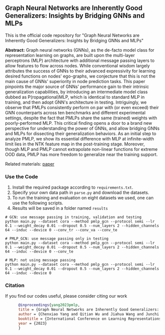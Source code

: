## Graph Neural Networks are Inherently Good Generalizers: Insights by Bridging GNNs and MLPs

This is the official code repository for "Graph Neural Networks are Inherently Good Generalizers: Insights by Bridging GNNs and MLPs"

**Abstract:** Graph neural networks (GNNs), as the de-facto model class for representation learning on graphs, are built upon the multi-layer perceptrons (MLP) architecture with additional message passing layers to allow features to flow across nodes. While conventional wisdom largely attributes the success of GNNs to their advanced expressivity for learning desired functions on nodes' ego-graphs, we conjecture that this is not the main cause of GNNs' superiority in node prediction tasks. This paper pinpoints the major source of GNNs' performance gain to their intrinsic generalization capabilities, by introducing an intermediate model class dubbed as P(ropagational)MLP, which is identical to standard MLP in training, and then adopt GNN's architecture in testing. Intriguingly, we observe that PMLPs consistently perform on par with (or even exceed) their GNN counterparts across ten benchmarks and different experimental settings, despite the fact that PMLPs share the same (trained) weights with poorly-performed MLP. This critical finding opens a door to a brand new perspective for understanding the power of GNNs, and allow bridging GNNs and MLPs for dissecting their generalization behaviors. As an initial step to analyze PMLP, we show its essential difference with MLP at infinite-width limit lies in the NTK feature map in the post-training stage. Moreover, though MLP and PMLP cannot extrapolate non-linear functions for extreme OOD data, PMLP has more freedom to generalize near the training support. 

Related materials: 
[paper](https://arxiv.org/pdf/2212.09034.pdf)

### Use the Code
1. Install the required package according to `requirements.txt`.
2. Specify your own data path in `parse.py` and download the datasets.
3. To run the training and evaluation on eight datasets we used, one can use the following scripts.
4. Results will be saved in a folder named `results`

```shell
# GCN: use message passing in training, validation and testing
python main.py --dataset cora --method pmlp_gcn --protocol semi --lr 0.1 --weight_decay 0.01 --dropout 0.5 --num_layers 2 --hidden_channels 64 --induc --device 0 --conv_tr --conv_va --conv_te 

# PMLP_GCN: use message passing only in testing
python main.py --dataset cora --method pmlp_gcn --protocol semi --lr 0.1 --weight_decay 0.01 --dropout 0.5 --num_layers 2 --hidden_channels 64 --induc --device 0 --conv_te 

# MLP: not using message passing
python main.py --dataset cora --method pmlp_gcn --protocol semi --lr 0.1 --weight_decay 0.01 --dropout 0.5 --num_layers 2 --hidden_channels 64 --induc --device 0
```

### Citation
If you find our codes useful, please consider citing our work
```bibtex
      @inproceedings{yang2023pmlp,
      title = {Graph Neural Networks are Inherently Good Generalizers: Insights by Bridging GNNs and MLPs},
      author = {Chenxiao Yang and Qitian Wu and Jiahua Wang and Junchi Yan},
      booktitle = {International Conference on Learning Representations (ICLR)},
      year = {2023}
      }
```
